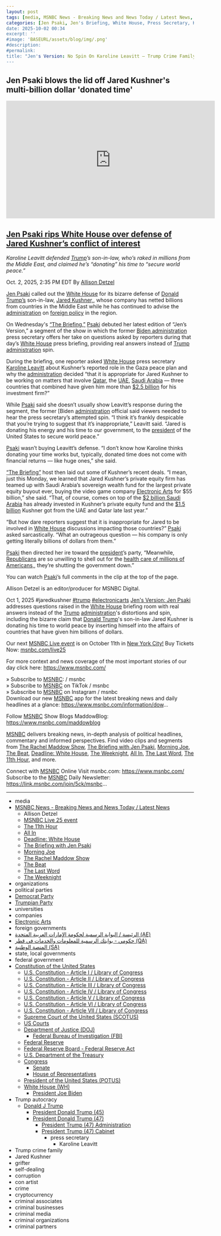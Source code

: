 ```yaml
---
layout: post
tags: [media, MSNBC News - Breaking News and News Today / Latest News, Allison Detzel, MSNBC Live 25 event, The 11th Hour, All In, Deadline –  White House, The Briefing with Jen Psaki, Morning Joe, The Rachel Maddow Show, The Beat, The Last Word, The Weeknight, organizations, political parties, Democrat Party, Trumpian Party, universities, companies, Electronic Arts, foreign governments, الرئيسة / البوابة الرسمية لحكومة الإمارات العربية المتحدة (AE), حكومي - بوابتك الرسمية للمعلومات والخدمات في قطر (QA), المنصة الوطنية (SA), state local governments, federal government, Constitution of the United States, U.S. Constitution - Article I / Library of Congress, U.S. Constitution - Article II / Library of Congress, U.S. Constitution - Article III / Library of Congress, U.S. Constitution - Article IV / Library of Congress, U.S. Constitution - Article V / Library of Congress, U.S. Constitution - Article VI / Library of Congress, U.S. Constitution - Article VII / Library of Congress, Supreme Court of the United States (SCOTUS), US Courts, Department of Justice (DOJ), Federal Bureau of Investigation (FBI), Federal Reserve, Federal Reserve Board - Federal Reserve Act, U.S. Department of the Treasury, Congress, Senate, House of Representatives, President of the United States (POTUS), White House (WH), President Joe Biden, Trump autocracy, Donald J Trump, President Donald Trump (45), President Donald Trump (47), President Trump (47) Administration, President Trump (47) Cabinet, press secretary, Karoline Leavitt, Trump crime family, Jared Kushner, grifter, self-dealing, corruption, con artist, crime, cryptocurrency, criminal associates, criminal businesses, criminal media, criminal organizations, criminal partners]
categories: [Jen Psaki, Jen's Briefing, White House, Press Secretary, Karoline Leavitt, Donald Trump, Jared Kushner, Electronic Arts, Saudi Arabia, Trump Crime Family]
date: 2025-10-02 00:34
excerpt: ''
#image: 'BASEURL/assets/blog/img/.png'
#description:
#permalink:
title: "Jen's Version: No Spin On Karoline Leavitt – Trump Crime Family, Jared Kushner Brokers Electronic Arts Sale to Saudi Arabia"
---
```


## Jen Psaki blows the lid off Jared Kushner's multi-billion dollar 'donated time'

<iframe width="560" height="315" src="https://www.youtube.com/embed/8fyila5mhyY?si=tir2M9hS0DC1-BBV" title="YouTube video player" frameborder="0" allow="accelerometer; autoplay; clipboard-write; encrypted-media; gyroscope; picture-in-picture; web-share" referrerpolicy="strict-origin-when-cross-origin" allowfullscreen></iframe>

## [Jen Psaki rips White House over defense of Jared Kushner’s conflict of interest](https://www.msnbc.com/top-stories/latest/jared-kushner-gaza-peace-deal-business-middle-east-rcna235227)

*Karoline Leavitt defended [Trump](https://www.donaldjtrump.com/)’s son-in-law, who’s raked in millions from the Middle East, and claimed he’s “donating” his time to “secure world peace.”*

Oct. 2, 2025, 2:35 PM EDT
By [Allison Detzel](https://www.msnbc.com/author/allison-detzel-ncpn1310186)

[Jen Psaki](https://www.msnbc.com/jen-psaki) called out the [White House](https://www.whitehouse.gov/) for its bizarre defense of [Donald Trump’s](https://www.msnbc.com/donald-trump) son-in-law, [Jared Kushner,](https://www.msnbc.com/opinion/msnbc-opinion/jared-kushner-private-equity-firm-affinity-senate-investigation-rcna172758), whose company has netted billions from countries in the Middle East while he has continued to advise the [administration](https://www.whitehouse.gov/administration/) on [foreign policy](https://www.msnbc.com/opinion/msnbc-opinion/jared-kushner-gaza-plan-israel-hamas-palestinian-rcna228907) in the region.

On Wednesday's [“The Briefing,”](https://www.msnbc.com/jen-psaki) [Psaki](https://www.msnbc.com/jen-psaki) debuted her latest edition of “Jen’s Version,” a segment of the show in which the former [Biden administration](https://bidenwhitehouse.archives.gov/) press secretary offers her take on questions asked by reporters during that day’s [White House](https://www.whitehouse.gov/) press briefing, providing real answers instead of [Trump](https://www.donaldjtrump.com/) [administration](https://www.whitehouse.gov/administration/) spin.

During the briefing, one reporter asked [White House](https://www.whitehouse.gov/) press secretary [Karoline Leavitt](https://www.youtube.com/watch?v=q5OZvsqFs74) about Kushner’s reported role in the Gaza peace plan and why the [administration](https://www.whitehouse.gov/administration/) decided “that it is appropriate for Jared Kushner to be working on matters that involve [Qatar](https://hukoomi.gov.qa/), the [UAE](https://u.ae/), [Saudi Arabia](https://my.gov.sa/) — three countries that combined have given him more than [\$2.5 billion](https://www.nytimes.com/2022/04/10/us/jared-kushner-saudi-investment-fund.html) for his investment firm?”

While [Psaki](https://www.msnbc.com/jen-psaki) said she doesn’t usually show Leavitt’s response during the segment, the former [Biden [administration](https://bidenwhitehouse.archives.gov/) official said viewers needed to hear the press secretary’s attempted spin. “I think it’s frankly despicable that you’re trying to suggest that it’s inappropriate,” Leavitt said. “Jared is donating his energy and his time to our government, to the [president](https://www.whitehouse.gov/) of the United States to secure world peace.”

[Psaki](https://www.msnbc.com/jen-psaki) wasn’t buying Leavitt’s defense. “I don’t know how Karoline thinks donating your time works but, typically, donated time does not come with financial returns — like huge ones,” she said.

[“The Briefing”](https://www.msnbc.com/jen-psaki) host then laid out some of Kushner’s recent deals. “I mean, just this Monday, we learned that Jared Kushner’s private equity firm has teamed up with Saudi Arabia’s sovereign wealth fund for the largest private equity buyout ever, buying the video game company [Electronic Arts](https://www.msnbc.com/top-stories/latest/jared-kushner-electronic-arts-argentina-tiktok-epstein-rcna234754) for \$55 billion,” she said. “That, of course, comes on top of the [\$2 billion Saudi Arabia](https://www.msnbc.com/rachel-maddow-show/maddowblog/jared-kushners-money-saudi-arabia-comes-sharper-focus-rcna70367) has already invested in Kushner’s private equity fund and the [\$1.5 billion](https://www.newsweek.com/jared-kushner-says-15bn-qatar-uae-came-irrespective-trump-win-2004895) Kushner got from the UAE and Qatar late last year.”

“But how dare reporters suggest that it is inappropriate for Jared to be involved in [White House](https://www.whitehouse.gov/) discussions impacting those countries?” [Psaki](https://www.msnbc.com/jen-psaki) asked sarcastically. “What an outrageous question — his company is only getting literally billions of dollars from them.”

[Psaki](https://www.msnbc.com/jen-psaki) then directed her ire toward the [president](https://www.whitehouse.gov/)’s party, “Meanwhile, [Republicans](https://www.gop.com/) are so unwilling to shell out for the [health care of millions of Americans,](https://www.msnbc.com/top-stories/latest/government-shutdown-republicans-lying-democrats-health-care-rcna234985), they’re shutting the government down.”

You can watch [Psaki](https://www.msnbc.com/jen-psaki)’s full comments in the clip at the top of the page.

Allison Detzel is an editor/producer for MSNBC Digital.

Oct 1, 2025  #jaredkushner [#trump](https://www.donaldjtrump.com/) [#electronicarts](https://www.ea.com/)
[Jen's Version: Jen Psaki](https://www.msnbc.com/jen-psaki) addresses questions raised in the [White House](https://www.whitehouse.gov/) briefing room with real answers instead of the [Trump](https://www.donaldjtrump.com/) [administration](https://www.whitehouse.gov/administration/)'s distortions and spin, including the bizarre claim that [Donald Trump](https://www.donaldjtrump.com/)'s son-in-law Jared Kushner is donating his time to world peace by inserting himself into the affairs of countries that have given him billions of dollars. 

Our next [MSNBC Live event](https://www.msnbc.com/msnbc-live-25) is on October 11th in [New York City!](https://www.nyc.gov/) Buy Tickets Now: [msnbc.com/live25](https://www.msnbc.com/msnbc-live-25)

For more context and news coverage of the most important stories of our day click here: https://www.msnbc.com/

» Subscribe to [MSNBC](https://www.msnbc.com/):    / msnbc  
» Subscribe to [MSNBC](https://www.msnbc.com/) on TikTok   / msnbc   
» Subscribe to [MSNBC](https://www.msnbc.com/) on Instagram   / msnbc   
Download our new [MSNBC](https://www.msnbc.com/) app for the latest breaking news and daily headlines at a glance: https://www.msnbc.com/information/dow...

Follow [MSNBC](https://www.msnbc.com/) Show Blogs 
MaddowBlog: https://www.msnbc.com/maddowblog

[MSNBC](https://www.msnbc.com/) delivers breaking news, in-depth analysis of political headlines, commentary and informed perspectives. Find video clips and segments from [The Rachel Maddow Show](https://www.msnbc.com/rachel-maddow-show), [The Briefing with Jen Psaki](https://www.msnbc.com/jen-psaki), [Morning Joe](https://www.msnbc.com/morning-joe), [The Beat](https://www.msnbc.com/the-beat-with-ari-melber), [Deadline: White House](https://www.msnbc.com/deadline-white-house), [The Weeknight](https://www.msnbc.com/weeknight), [All In](https://www.msnbc.com/all), [The Last Word](https://www.msnbc.com/the-last-word), [The 11th Hour](https://www.msnbc.com/11th-hour), and more.

Connect with [MSNBC](https://www.msnbc.com/) Online 
Visit msnbc.com: https://www.msnbc.com/ 
Subscribe to the [MSNBC](https://www.msnbc.com/) Daily Newsletter: https://link.msnbc.com/join/5ck/msnbc...

----
- media
- [MSNBC News - Breaking News and News Today / Latest News](https://www.msnbc.com/)
    - Allison Detzel
    - [MSNBC Live 25 event](https://www.msnbc.com/msnbc-live-25)
    - [The 11th Hour](https://www.msnbc.com/11th-hour)
    - [All In](https://www.msnbc.com/all)
    - [Deadline: White House](https://www.msnbc.com/deadline-white-house)
    - [The Briefing with Jen Psaki](https://www.msnbc.com/jen-psaki)
    - [Morning Joe](https://www.msnbc.com/morning-joe)
    - [The Rachel Maddow Show](https://www.msnbc.com/rachel-maddow-show)
    - [The Beat](https://www.msnbc.com/the-beat-with-ari-melber)
    - [The Last Word](https://www.msnbc.com/the-last-word)
    - [The Weeknight](https://www.msnbc.com/weeknight)
- organizations
- political parties
- [Democrat Party](https://www.democrats.org/)
- [Trumpian Party](https://www.gop.com/)
- universities
- companies
- [Electronic Arts](https://www.ea.com/)
- foreign governments
- [الرئيسة / البوابة الرسمية لحكومة الإمارات العربية المتحدة (AE)](https://u.ae/#/)
- [حكومي - بوابتك الرسمية للمعلومات والخدمات في قطر (QA)](https://hukoomi.gov.qa/)
- [المنصة الوطنية (SA)](https://my.gov.sa/ar)
- state, local governments 
- federal government
- [Constitution of the United States](https://constitution.congress.gov/constitution/)
    - [U.S. Constitution - Article I / Library of Congress](https://constitution.congress.gov/constitution/article-1/)
    - [U.S. Constitution - Article II / Library of Congress](https://constitution.congress.gov/constitution/article-2/)
    - [U.S. Constitution - Article III / Library of Congress](https://constitution.congress.gov/constitution/article-3/)
    - [U.S. Constitution - Article IV / Library of Congress](https://constitution.congress.gov/constitution/article-4/)
    - [U.S. Constitution - Article V / Library of Congress](https://constitution.congress.gov/constitution/article-5/)
    - [U.S. Constitution - Article VI / Library of Congress](https://constitution.congress.gov/constitution/article-6/)
    - [U.S. Constitution - Article VII / Library of Congress](https://constitution.congress.gov/constitution/article-7/)
    - [Supreme Court of the United States (SCOTUS)](https://www.supremecourt.gov/)
    - [US Courts](https://www.uscourts.gov/)
    - [Department of Justice (DOJ)](https://www.justice.gov/)
        - [Federal Bureau of Investigation (FBI)](https://www.fbi.gov/)
    - [Federal Reserve](https;//www.federalreserve.gov/)
    - [Federal Reserve Board - Federal Reserve Act](https://www.federalreserve.gov/aboutthefed/fract.htm)
    - [U.S. Department of the Treasury](https://home.treasury.gov/)
    - [Congress](https://www.congress.gov/)
        - [Senate](https://www.senate.gov/)
        - [House of Representatives](https://www.house.gov/)
     - [President of the United States (POTUS)](https://www.whitehouse.gov/)
    - [White House (WH)](https://www.whitehouse.gov/)
        - [President Joe Biden](https://bidenwhitehouse.archives.gov/)
- Trump autocracy
    - [Donald J Trump](https://www.donaldjtrump.com/)
        - [President Donald Trump (45)](https://trumpwhitehouse.archives.gov/)
        - [President Donald Trump (47)](https://www.whitehouse.gov/administration/donald-j-trump/)
            - [President Trump (47) Administration](https://www.whitehouse.gov/administration/)
            - [President Trump (47) Cabinet](https://www.whitehouse.gov/administration/the-cabinet/)
                - press secretary
                    - Karoline Leavitt
- Trump crime family
- Jared Kushner 
- grifter
- self-dealing
- corruption
- con artist
- crime
- cryptocurrency
- criminal associates
- criminal businesses
- criminal media
- criminal organizations
- criminal partners